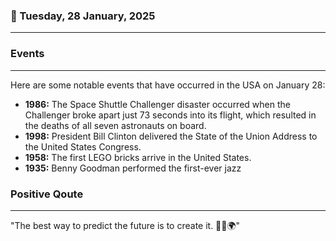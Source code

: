 ### 📅 Tuesday, 28 January, 2025
------
### Events
------
Here are some notable events that have occurred in the USA on January 28:

- **1986:** The Space Shuttle Challenger disaster occurred when the Challenger broke apart just 73 seconds into its flight, which resulted in the deaths of all seven astronauts on board.
- **1998:** President Bill Clinton delivered the State of the Union Address to the United States Congress.
- **1958:** The first LEGO bricks arrive in the United States.
- **1935:** Benny Goodman performed the first-ever jazz
### Positive Qoute
------
"The best way to predict the future is to create it. 🌟✨🌍"
